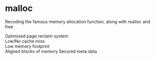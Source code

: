 # malloc

Recoding the famous memory allocation function, along with realloc and free

Optimized page reclaim system  
Low/No cache miss  
Low memory footprint  
Aligned blocks of memory
Secured meta data
